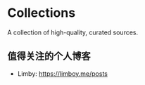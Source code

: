 # Collections
A collection of high-quality, curated sources.


## 值得关注的个人博客

- Limby: https://limboy.me/posts